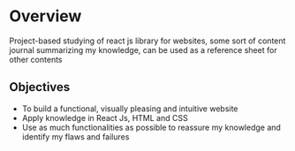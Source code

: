 # Overview

Project-based studying of react js library for websites, some sort of content journal summarizing my knowledge, can be used as a reference sheet for other contents

## Objectives
- To build a functional, visually pleasing and intuitive website
- Apply knowledge in React Js, HTML and CSS
- Use as much functionalities as possible to reassure my knowledge and identify my flaws and failures

